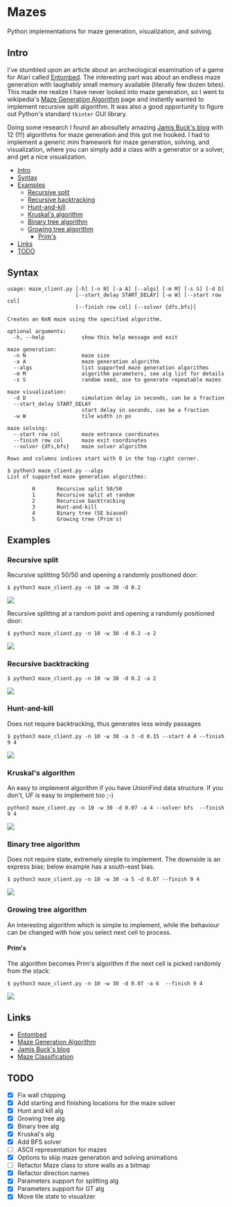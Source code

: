 <!-- omit in toc -->
# Mazes

Python implementations for maze generation, visualization, and solving.

## Intro

I've stumbled upon an article about an archeological examination of a game for Atari called [Entombed](https://en.wikipedia.org/wiki/Entombed_(Atari_2600)). The interesting part was about an endless maze generation with laughably small memory available (literally few dozen bites). This made me realize I have never looked into maze generation, so I went to wikipedia's [Maze Generation Algorithm](https://en.wikipedia.org/wiki/Maze_generation_algorithm) page and instantly wanted to implement recursive split algorithm. It was also a good opportunity to figure out Python's standard `tkinter` GUI library.

Doing some research I found an abosultely amazing [Jamis Buck's blog](http://weblog.jamisbuck.org/under-the-hood/) with 12 (!!!) algorithms for maze generation and this got me hooked. I had to implement a generic mini framework for maze generation, solving, and visualization, where you can simply add a class with a generator or a solver, and get a nice visualization.

- [Intro](#intro)
- [Syntax](#syntax)
- [Examples](#examples)
  - [Recursive split](#recursive-split)
  - [Recursive backtracking](#recursive-backtracking)
  - [Hunt-and-kill](#hunt-and-kill)
  - [Kruskal's algorithm](#kruskals-algorithm)
  - [Binary tree algorithm](#binary-tree-algorithm)
  - [Growing tree algorithm](#growing-tree-algorithm)
    - [Prim's](#prims)
- [Links](#links)
- [TODO](#todo)

## Syntax

```
usage: maze_client.py [-h] [-n N] [-a A] [--algs] [-m M] [-s S] [-d D]
                      [--start_delay START_DELAY] [-w W] [--start row col]
                      [--finish row col] [--solver {dfs,bfs}]

Creates an NxN maze using the specified algorithm.

optional arguments:
  -h, --help            show this help message and exit

maze generation:
  -n N                  maze size
  -a A                  maze generation algorithm
  --algs                list supported maze generation algorithms
  -m M                  algorithm parameters, see alg list for details
  -s S                  random seed, use to generate repeatable mazes

maze visualization:
  -d D                  simulation delay in seconds, can be a fraction
  --start_delay START_DELAY
                        start delay in seconds, can be a fraction
  -w W                  tile width in px

maze solving:
  --start row col       maze entrance coordinates
  --finish row col      maze exit coordinates
  --solver {dfs,bfs}    maze solver algorithm

Rows and columns indices start with 0 in the top-right corner.

$ python3 maze_client.py --algs
List of supported maze generation algorithms:

        0       Recursive split 50/50
        1       Recursive split at random
        2       Recursive backtracking
        3       Hunt-and-kill
        4       Binary tree (SE biased)
        5       Growing tree (Prim's)
```

## Examples

### Recursive split

Recursive splitting 50/50 and opening a randomly positioned door:

`$ python3 maze_client.py -n 10 -w 30 -d 0.2`

![](images/maze-split-halves.gif)

Recursive splitting at a random point and opening a randomly positioned door:

`$ python3 maze_client.py -n 10 -w 30 -d 0.2 -a 2`

![](images/maze-split-random.gif)

### Recursive backtracking

`$ python3 maze_client.py -n 10 -w 30 -d 0.2 -a 2`

![](images/maze-recursive-bt.gif)

### Hunt-and-kill

Does not require backtracking, thus generates less windy passages

`$ python3 maze_client.py -n 10 -w 30 -a 3 -d 0.15 --start 4 4 --finish 9 4`

![](images/maze-hunt-and-kill.gif)

### Kruskal's algorithm

An easy to implement algorithm if you have UnionFind data structure. If you don't, UF is easy to implement too ;-)

`python3 maze_client.py -n 10 -w 30 -d 0.07 -a 4 --solver bfs  --finish 9 4`

![](images/maze-kruskal.gif)

### Binary tree algorithm

Does not require state, extremely simple to implement. The downside is an express bias; below example has a south-east bias.

`$ python3 maze_client.py -n 10 -w 30 -a 5 -d 0.07 --finish 9 4`

![](images/maze-bt-se.gif)

### Growing tree algorithm

An interesting algorithm which is simple to implement, while the behaviour can be changed with how you select next cell to process.

#### Prim's 

The algorithm becomes Prim's algorithm if the next cell is picked randomly from the stack:

`$ python3 maze_client.py -n 10 -w 30 -d 0.07 -a 6  --finish 9 4`

![](images/maze-gt-prim.gif)

## Links

* [Entombed](https://en.wikipedia.org/wiki/Entombed_(Atari_2600))
* [Maze Generation Algorithm](https://en.wikipedia.org/wiki/Maze_generation_algorithm)
* [Jamis Buck's blog](http://weblog.jamisbuck.org/under-the-hood/)
* [Maze Classification](http://www.astrolog.org/labyrnth/algrithm.htm)

## TODO

- [x] Fix wall chipping
- [x] Add starting and finishing locations for the maze solver
- [x] Hunt and kill alg
- [x] Growing tree alg
- [x] Binary tree alg
- [x] Kruskal's alg
- [x] Add BFS solver
- [ ] ASCII representation for mazes
- [x] Options to skip maze generation and solving animations
- [ ] Refactor Maze class to store walls as a bitmap
- [x] Refactor direction names
- [x] Parameters support for splitting alg
- [x] Parameters support for GT alg
- [x] Move tile state to visualizer